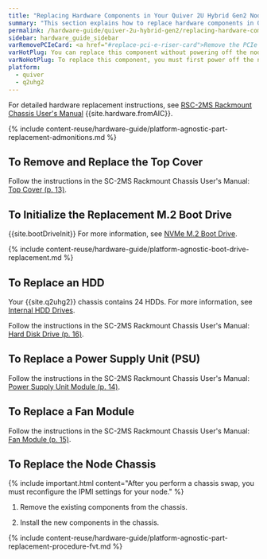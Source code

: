 ```yaml
---
title: "Replacing Hardware Components in Your Quiver 2U Hybrid Gen2 Nodes"
summary: "This section explains how to replace hardware components in Quiver 2U Hybrid Gen2 nodes."
permalink: /hardware-guide/quiver-2u-hybrid-gen2/replacing-hardware-components.html
sidebar: hardware_guide_sidebar
varRemovePCIeCard: <a href="#replace-pci-e-riser-card">Remove the PCIe card from the motherboard.</a>
varHotPlug: You can replace this component without powering off the node.
varNoHotPlug: To replace this component, you must first power off the node.
platform:
  - quiver
  - q2uhg2
---
```


For detailed hardware replacement instructions, see <a href="https://docs.qumulo.com/pdf/quiver-2uh-hybrid-rackmount-chassis-user-manual.pdf#page=11" class="pdf">RSC-2MS Rackmount Chassis User's Manual</a> {{site.hardware.fromAIC}}.

{% include content-reuse/hardware-guide/platform-agnostic-part-replacement-admonitions.md %}

## To Remove and Replace the Top Cover
Follow the instructions in the SC-2MS Rackmount Chassis User's Manual: <a href="https://docs.qumulo.com/pdf/quiver-2uh-hybrid-rackmount-chassis-user-manual.pdf#page=13" class="pdf">Top Cover (p. 13)</a>.


## To Initialize the Replacement M.2 Boot Drive
{{site.bootDriveInit}} For more information, see [NVMe M.2 Boot Drive](drive-bay-mapping.html#nvme-m2-boot-drive).

{% include content-reuse/hardware-guide/platform-agnostic-boot-drive-replacement.md %}


## To Replace an HDD
Your {{site.q2uhg2}} chassis contains 24 HDDs. For more information, see [Internal HDD Drives](drive-bay-mapping.html#internal-hdd-drives).

Follow the instructions in the SC-2MS Rackmount Chassis User's Manual: <a href="https://docs.qumulo.com/pdf/quiver-2uh-hybrid-rackmount-chassis-user-manual.pdf#page=16" class="pdf">Hard Disk Drive (p. 16)</a>.


## To Replace a Power Supply Unit (PSU)
Follow the instructions in the SC-2MS Rackmount Chassis User's Manual: <a href="https://docs.qumulo.com/pdf/quiver-2uh-hybrid-rackmount-chassis-user-manual.pdf#page=14" class="pdf">Power Supply Unit Module (p. 14)</a>.


## To Replace a Fan Module
Follow the instructions in the SC-2MS Rackmount Chassis User's Manual: <a href="https://docs.qumulo.com/pdf/quiver-2uh-hybrid-rackmount-chassis-user-manual.pdf#page=15" class="pdf">Fan Module (p. 15)</a>.


## To Replace the Node Chassis
{% include important.html content="After you perform a chassis swap, you must reconfigure the IPMI settings for your node." %}

1. Remove the existing components from the chassis.

1. Install the new components in the chassis.

{% include content-reuse/hardware-guide/platform-agnostic-part-replacement-procedure-fvt.md %}
